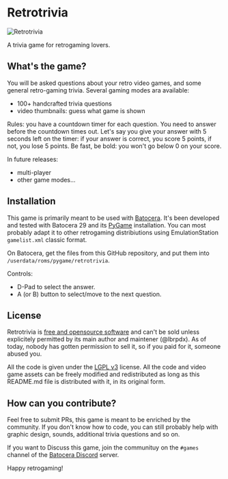 # Retrotrivia 
![Retrotrivia](https://raw.githubusercontent.com/lbrpdx/retrotrivia/master/assets/logo.png)

A trivia game for retrogaming lovers.

## What's the game?

You will be asked questions about your retro video games, and some general retro-gaming trivia. 
Several gaming modes ara available:
 - 100+ handcrafted trivia questions
 - video thumbnails: guess what game is shown

Rules: you have a countdown timer for each question. You need to answer before the countdown times out. Let's say you give your answer with 5 seconds left on the timer: if your answer is correct, you score 5 points, if not, you lose 5 points. Be fast, be bold: you won't go below 0 on your score.

In future releases:
 - multi-player
 - other game modes...

## Installation

This game is primarily meant to be used with [Batocera](https://batocera.org/). It's been developed and tested with Batocera 29 and its [PyGame](https://www.pygame.org) installation. You can most probably adapt it to other retrogaming distribiutions using EmulationStation `gamelist.xml` classic format.

On Batocera, get the files from this GitHub repository, and put them into `/userdata/roms/pygame/retrotrivia`.

Controls:
 - D-Pad to select the answer.
 - A (or B) button to select/move to the next question.

## License

Retrotrivia is [free and opensource software](https://en.wikipedia.org/wiki/Free_and_open-source_software) and can't be sold unless explicitely permitted by its main author and maintener (@lbrpdx). As of today, nobody has gotten permission to sell it, so if you paid for it, someone abused you.

All the code is given under the [LGPL v3](https://www.gnu.org/licenses/lgpl-3.0.html) license. All the code and video game assets can be freely modified and redistributed as long as this README.md file is distributed with it, in its original form.

## How can you contribute?

Feel free to submit PRs, this game is meant to be enriched by the community. If you don't know how to code, you can still probably help with graphic design, sounds, additional trivia questions and so on.

If you want to Discuss this game, join the communituy on the `#games` channel of the [Batocera Discord](https://discord.gg/ndyUKA5) server.

Happy retrogaming!
